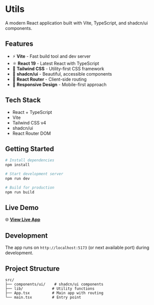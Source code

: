 # Utils

A modern React application built with Vite, TypeScript, and shadcn/ui components.

## Features

- ⚡ **Vite** - Fast build tool and dev server
- ⚛️ **React 19** - Latest React with TypeScript
- 🎨 **Tailwind CSS** - Utility-first CSS framework
- 🧩 **shadcn/ui** - Beautiful, accessible components
- 🚀 **React Router** - Client-side routing
- 📱 **Responsive Design** - Mobile-first approach

## Tech Stack

- React + TypeScript
- Vite
- Tailwind CSS v4
- shadcn/ui
- React Router DOM

## Getting Started

```bash
# Install dependencies
npm install

# Start development server
npm run dev

# Build for production
npm run build
```

## Live Demo

🌐 **[View Live App](https://benjaminchiang.github.io/utils_page/)**

## Development

The app runs on `http://localhost:5173` (or next available port) during development.

## Project Structure

```
src/
├── components/ui/    # shadcn/ui components
├── lib/             # Utility functions
├── App.tsx          # Main app with routing
└── main.tsx         # Entry point
```

